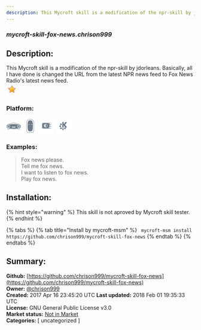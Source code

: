 ```yaml
---
description: This Mycroft skill is a modification of the npr-skill by jdorleans.
---
```


### _mycroft-skill-fox-news.chrison999_  
## Description:  
This Mycroft skill is a modification of the npr-skill by jdorleans.
Basically, all I have done is changed the URL from the latest NPR
news feed to Fox News Radio's latest news feed.  
![](../.gitbook/assets/star.png)  
  
### Platform:  
 ![Mark I](../.gitbook/assets/mark-1-icon.png)  ![Mark II](../.gitbook/assets/mark-2-icon.png)  ![Picroft](../.gitbook/assets/picroft-icon.png)  ![plasmoid](../.gitbook/assets/kde.png)   
### Examples:  
> Fox news please.  
> Tell me fox news.  
> I want to listen to fox news.  
> Play fox news.  
  
## Installation:  
{% hint style="warning" %}
This skill is not aproved by Mycroft skill tester.
{% endhint %}
    
{% tabs %}
{% tab title="Install by mycroft-msm" %}
``` mycroft-msm install https://github.com/chrison999/mycroft-skill-fox-news```
{% endtab %}
  {% endtabs %}
    
## Summary:  
**Github:** [https://github.com/chrison999/mycroft-skill-fox-news](https://github.com/chrison999/mycroft-skill-fox-news)  
**Owner:** [@chrison999](https://github.com/chrison999)  
**Created:** 2017 Apr 16 23:45:20 UTC  **Last updated:** 2018 Feb 01 19:35:33 UTC  
**License:** GNU General Public License v3.0  
**Market status:** [Not in Market](https://market.mycroft.ai/skill/)  
**Categories:** [ uncategorized ]   
